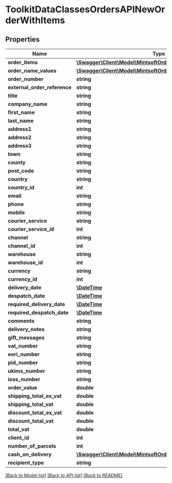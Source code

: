 # ToolkitDataClassesOrdersAPINewOrderWithItems

## Properties
Name | Type | Description | Notes
------------ | ------------- | ------------- | -------------
**order_items** | [**\Swagger\Client\Model\MintsoftOrdersAPINewOrderItem[]**](ToolkitDataClassesOrdersAPINewOrderItem.md) |  | [optional] 
**order_name_values** | [**\Swagger\Client\Model\MintsoftOrdersAPINewOrderNameValue[]**](ToolkitDataClassesOrdersAPINewOrderNameValue.md) |  | [optional] 
**order_number** | **string** |  | [optional] 
**external_order_reference** | **string** |  | [optional] 
**title** | **string** |  | [optional] 
**company_name** | **string** |  | [optional] 
**first_name** | **string** |  | [optional] 
**last_name** | **string** |  | [optional] 
**address1** | **string** |  | [optional] 
**address2** | **string** |  | [optional] 
**address3** | **string** |  | [optional] 
**town** | **string** |  | [optional] 
**county** | **string** |  | [optional] 
**post_code** | **string** |  | [optional] 
**country** | **string** |  | [optional] 
**country_id** | **int** |  | [optional] 
**email** | **string** |  | [optional] 
**phone** | **string** |  | [optional] 
**mobile** | **string** |  | [optional] 
**courier_service** | **string** |  | [optional] 
**courier_service_id** | **int** |  | [optional] 
**channel** | **string** |  | [optional] 
**channel_id** | **int** |  | [optional] 
**warehouse** | **string** |  | [optional] 
**warehouse_id** | **int** |  | [optional] 
**currency** | **string** |  | [optional] 
**currency_id** | **int** |  | [optional] 
**delivery_date** | [**\DateTime**](\DateTime.md) |  | [optional] 
**despatch_date** | [**\DateTime**](\DateTime.md) |  | [optional] 
**required_delivery_date** | [**\DateTime**](\DateTime.md) |  | [optional] 
**required_despatch_date** | [**\DateTime**](\DateTime.md) |  | [optional] 
**comments** | **string** |  | [optional] 
**delivery_notes** | **string** |  | [optional] 
**gift_messages** | **string** |  | [optional] 
**vat_number** | **string** |  | [optional] 
**eori_number** | **string** |  | [optional] 
**pid_number** | **string** |  | [optional] 
**ukims_number** | **string** |  | [optional] 
**ioss_number** | **string** |  | [optional] 
**order_value** | **double** |  | [optional] 
**shipping_total_ex_vat** | **double** |  | [optional] 
**shipping_total_vat** | **double** |  | [optional] 
**discount_total_ex_vat** | **double** |  | [optional] 
**discount_total_vat** | **double** |  | [optional] 
**total_vat** | **double** |  | [optional] 
**client_id** | **int** |  | [optional] 
**number_of_parcels** | **int** |  | [optional] 
**cash_on_delivery** | [**\Swagger\Client\Model\MintsoftOrdersAPICashOnDelivery**](ToolkitDataClassesOrdersAPICashOnDelivery.md) |  | [optional] 
**recipient_type** | **string** |  | [optional] 

[[Back to Model list]](../README.md#documentation-for-models) [[Back to API list]](../README.md#documentation-for-api-endpoints) [[Back to README]](../README.md)


